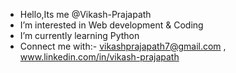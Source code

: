 - Hello,Its me @Vikash-Prajapath
- I’m interested in Web development & Coding
- I’m currently learning Python
- Connect me with:- vikashprajapath7@gmail.com ,
                    www.linkedin.com/in/vikash-prajapath

<!---
Vikash-Prajapath/Vikash-Prajapath is a ✨ special ✨ repository because its `README.md` (this file) appears on your GitHub profile.
You can click the Preview link to take a look at your changes.
--->
